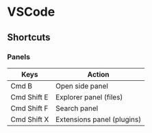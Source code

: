 # VSCode

## Shortcuts

### Panels

| Keys | Action |
| ---- | ------ | 
| Cmd B | Open side panel 
| Cmd Shift E | Explorer panel (files)
| Cmd Shift F | Search panel 
| Cmd Shift X | Extensions panel (plugins)


